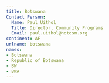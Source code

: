 ```yaml
---
title: Botswana
Contact Person:
  Name: Paul Uithol
  Title: Director, Community Programs
  Email: paul.uithol@hotosm.org
continent: AF
urlname: botswana
names:
- Botswana
- Republic of Botswana
- BW
- BWA
---
```


